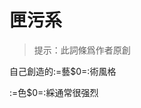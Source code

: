 <!--- ICON:"data:image/svg+xml,%3Csvg%20width=%221%22%20height=%221%22%20xmlns=%22http://www.w3.org/2000/svg%22%3E%3Crect%20width=%221%22%20height=%221%22%20fill=%22%23FF0000%22/%3E%3C/svg%3E" ---->

# 匣污系

> 提示：此詞條爲作者原創

自己創造的:=藝$0=:術風格

:=色$0=:綵通常很强烈
